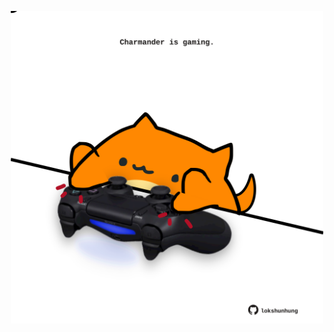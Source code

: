 <!-- built at 31/07/2025, 21:00:35 UTC -->
<p align="center">
  <img width="500" height="500" src="./ReadmeImage.svg">
</p>
